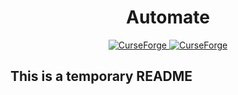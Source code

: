 <h1 align="center">Automate</h1>
<p align="center">
  <a href="https://www.curseforge.com/minecraft/modpacks/automate">
    <img src="http://cf.way2muchnoise.eu/full_521527_downloads.svg?badge_style=for_the_badge" alt="CurseForge">
  </a>
  <a href="https://www.curseforge.com/minecraft/modpacks/automate">
    <img src="http://cf.way2muchnoise.eu/versions/521527.svg?badge_style=for_the_badge" alt="CurseForge">
  </a>
</p>

## This is a temporary README